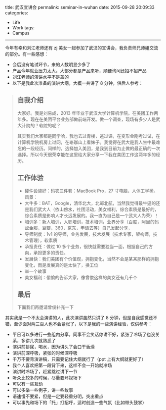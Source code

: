 title: 武汉宣讲会
permalink: seminar-in-wuhan
date: 2015-09-28 20:09:33
categories:
- Life
- Work
tags:
- Campus
---

今年有幸和刘江老师还有 zj 美女一起参加了武汉的宣讲会，我负责师兄师姐交流的部分。有一些感想：

- 会后没有笔试环节，来的人数明显少多了
- 产品今年就业压力太大，大部分都是产品来听，顺便询问还招不招产品
- 刘江老师的演讲水平不是盖的
- 以下是我此次准备的演讲大纲，大概一共讲了 8 分钟，供后人参考：

> ## 自我介绍
>
> 大家好。我是刘易成，2013 年毕业于武汉大学计算机学院。在美团工作两年多。现在在美团平台业务部做前端开发。做一个调查，现场有多少人是武大计院的？软院的呢？
>
> 其实我们大家都是同学哈，我也去过青楼，逃过课，在变形金刚考过试，在计算机学院机房上过网，在珞珈山上看妹子。我觉得在武大是我人生中最难忘的一段经历。同样的，选择加入美团，是我到目前为止做的最正确的一次选择。所以今天很荣幸能在这里给大家分享一下我在美团工作这两年多的经历。
>
> ## 工作体验
>
> - 硬件设施好：码农三件套：MacBook Pro，27 寸电脑，人体工学椅。风景：
> - 大牛多：BAT，Google，清华北大，北邮北航，当然我觉得最牛逼的还是我们武大人（依山傍水，社团活动，美女福利，综合素质是最好的，综合素质是影响人才长远发展的。我一直为自己是一个武大人为荣）！
> - 培训多：新人培训，入职培训，技术培训，业界分享（百度，阿里的蚂蚁金服，豆瓣，360，京东，申请去等）自己发起分享，
> - 导师制度：1v1 的导师，业务发展，技术发展（技术专家，架构师，技术管理），软素质
> - 承担责任：做过 10 多个业务，很快就需要独当一面，根据自己的方向，承担更多的责任。
> - 发展快：我们美团有个价值观，拥抱变化，当然不会是某某那样的拥抱变化，而是发展真的是太快了，换工位
> - 举一个故事
> - 美女福利：偷偷的告诉大家，像曾俊这样的美女还有几千个
>
> ## 最后
>
> 下面我们再邀请曾俊补充一下

<!-- more -->

其实我是一个不太会演讲的人，此次演讲虽然只讲了 8 分钟，但是自我感觉还不错，至少面对两三百人也不会紧张了，以下是我的一些演讲经验，仅供参考：

- 平日可以多进行一些组内分享，同事不会笑话你讲不好，紧张了冷场了也没关系，多讲几次就熟悉了
- 演讲前排尿，喝水，因为讲久了会口干舌燥
- 演讲前深呼吸，紧张的时候深呼吸
- 千万不要背演讲稿，只需要记住大纲就行了（ppt 上有大纲就更好了）
- 我个人喜欢把第一段背下来，这样不会一开始就冷场
- 演讲时冷场了，赶紧跳过讲下一节
- 听众比较多的时候，尽量要环视场下
- 可以有一些互动
- 可以多举一些例子，讲一些故事
- 语速慢不要紧，但是一定要轻重分明，突出重点
- 可以事先和场下的「托」打招呼，适时创造一些气氛（比如带头鼓掌）
